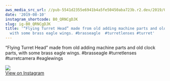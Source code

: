 ```yaml
---
aws_media_src_url: //pub-5541d2355e6941b4a5fe50450aba723b.r2.dev/2019/08/2019-08-10_15-23-03_UTC.jpg
date: '2019-08-10'
instagram_shortcode: B0_QRNCgDJK
slug: ig-B0_QRNCgDJK
title: '“Flying Turret Head” made from old adding machine parts and old clock parts,
  with some brass eagle wings. #brasseagle  #turretlenses #turret'
---
```


“Flying Turret Head” made from old adding machine parts and old clock parts, with some brass eagle wings. #brasseagle #turretlenses #turretcamera #eaglewings 

![](//pub-5541d2355e6941b4a5fe50450aba723b.r2.dev/2019/08/2019-08-10_15-23-03_UTC.jpg)   
[View on Instagram](https://www.instagram.com/p/B0_QRNCgDJK/)